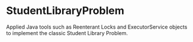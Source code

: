 # StudentLibraryProblem
Applied Java tools such as Reenterant Locks and ExecutorService objects to implement the classic Student Library Problem.
